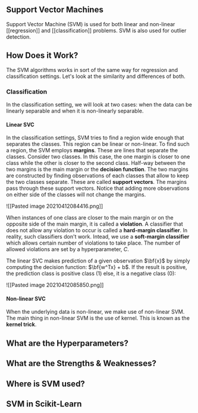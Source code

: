## Support Vector Machines

Support Vector Machine (SVM) is used for both linear and non-linear [[regression]] and [[classification]] problems. SVM is also used for outlier detection. 

## How Does it Work? 
The SVM algorithms works in sort of the same way for regression and classification settings. Let's look at the similarity and differences of both. 

### Classification

In the classification setting, we will look at two cases: when the data can be linearly separable and when it is non-linearly separable.

#### Linear SVC

In the classification settings, SVM tries to find a region wide enough that separates the classes. This region can be linear or non-linear. To find such a region, the SVM employs **margins**. These are lines that separate the classes. Consider two classes. In this case, the one margin is closer to one class while the other is closer to the second class. Half-way between the two margins is the main margin or the **decision function**. The two margins are constructed by finding observations of each classes that allow to keep the two classes separate. These are called **support vectors**. The margins pass through these support vectors. Notice that adding more observations on either side of the classes will not change the margins. 

![[Pasted image 20210412084416.png]]

When instances of one class are closer to the main margin or on the opposite side of the main margin, it is called a **violation**. A classifier that does not allow any violation to occur is called a **hard-margin classifier**. In reality, such classifiers don't work. Intead, we use a **soft-margin classifier** which allows certain number of violations to take place. The number of allowed violations are set by a hyperparameter, $C$.

The linear SVC makes prediction of a given observation $\bf{x}$ by simply computing the decision function: $\bf{w^Tx} + b$. If the result is positive, the prediction class is positive class (1) else, it is a negative class (0): 

![[Pasted image 20210412085850.png]]

#### Non-linear SVC

When the underlying data is non-linear, we make use of non-linear SVM. The main thing in non-linear SVM is the use of kernel. This is known as the **kernel trick**. 


## What are the Hyperparameters?

## What are the Strengths & Weaknesses? 

## Where is SVM used? 

## SVM in Scikit-Learn


